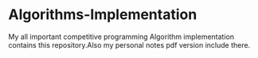 # Algorithms-Implementation
My all important competitive programming Algorithm implementation contains this repository.Also my personal notes pdf version include there.
